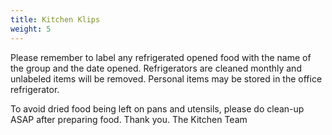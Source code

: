 ```yaml
---
title: Kitchen Klips
weight: 5
---
```


Please remember to label any refrigerated opened food with the name of the group and the date opened.  Refrigerators are cleaned monthly and unlabeled items will be removed.  Personal items may be stored in the office refrigerator.






To avoid dried food being left on pans and utensils, please do clean-up ASAP after preparing food. Thank you. The Kitchen Team